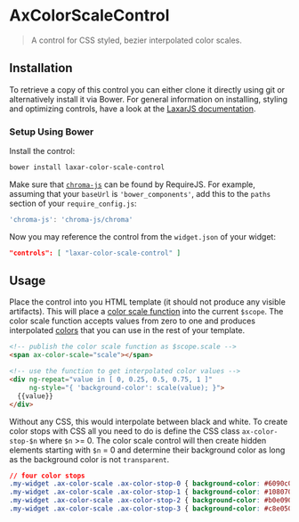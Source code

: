 # AxColorScaleControl

> A control for CSS styled, bezier interpolated color scales.


## Installation

To retrieve a copy of this control you can either clone it directly using git or alternatively install it via Bower.
For general information on installing, styling and optimizing controls, have a look at the [LaxarJS documentation](https://github.com/LaxarJS/laxar/blob/master/docs/manuals/installing_controls.md).

### Setup Using Bower

Install the control:

```sh
bower install laxar-color-scale-control
```

Make sure that [`chroma-js`](https://github.com/gka/chroma.js) can be found by RequireJS.
For example, assuming that your `baseUrl` is `'bower_components'`, add this to the `paths` section of your `require_config.js`:

```js
'chroma-js': 'chroma-js/chroma'
```

Now you may reference the control from the `widget.json` of your widget:

```json
"controls": [ "laxar-color-scale-control" ]
```


## Usage

Place the control into you HTML template (it should not produce any visible artifacts).
This will place a [color scale function](http://gka.github.io/chroma.js/#color-scales)
into the current `$scope`. The color scale function accepts values from zero to one and
produces interpolated [colors](http://gka.github.io/chroma.js/#chroma) that you can use
in the rest of your template.

```html
<!-- publish the color scale function as $scope.scale -->
<span ax-color-scale="scale"></span>

<!-- use the function to get interpolated color values -->
<div ng-repeat="value in [ 0, 0.25, 0.5, 0.75, 1 ]"
     ng-style="{ 'background-color': scale(value); }">
  {{value}}
</div>
```

Without any CSS, this would interpolate between black and white. To create color stops
with CSS all you need to do is define the CSS class `ax-color-stop-$n` where `$n` >= 0.
The color scale control will then create hidden elements starting with `$n` = 0 and
determine their background color as long as the background color is not `transparent`.

```css
// four color stops
.my-widget .ax-color-scale .ax-color-stop-0 { background-color: #6090c0; }
.my-widget .ax-color-scale .ax-color-stop-1 { background-color: #108070; }
.my-widget .ax-color-scale .ax-color-stop-2 { background-color: #b0e090; }
.my-widget .ax-color-scale .ax-color-stop-3 { background-color: #c8e050; }
```
